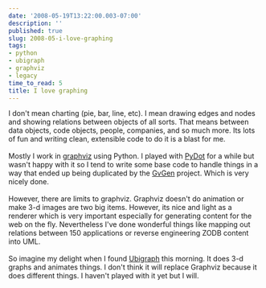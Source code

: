 ```yaml
---
date: '2008-05-19T13:22:00.003-07:00'
description: ''
published: true
slug: 2008-05-i-love-graphing
tags:
- python
- ubigraph
- graphviz
- legacy
time_to_read: 5
title: I love graphing
---
```


I don't mean charting (pie, bar, line, etc).  I mean drawing edges and nodes and showing relations between objects of all sorts.  That means between data objects, code objects, people, companies, and so much more.  Its lots of fun and writing clean, extensible code to do it is a blast for me.<br /><br />Mostly I work in <a href="http://graphviz.org/">graphviz</a> using Python.  I played with <a href="http://code.google.com/p/pydot/">PyDot</a> for a while but wasn't happy with it so I tend to write some base code to handle things in a way that ended up being duplicated by the <a href="http://software.inl.fr/trac/wiki/GvGen">GvGen</a> project.  Which is very nicely done.<br /><br />However, there are limits to graphviz.  Graphviz doesn't do animation or make 3-d images are two big items.  However, its nice and light as a renderer which is very important especially for generating content for the web on the fly.  Nevertheless I've done wonderful things like mapping out relations between 150 applications or reverse engineering ZODB content into UML.<br /><br />So imagine my delight when I found <a href="http://www.ubietylab.net/ubigraph/index.html">Ubigraph</a> this morning.  It does 3-d graphs and animates things.  I don't think it will replace Graphviz because it does different things.  I haven't played with it yet but I will.
